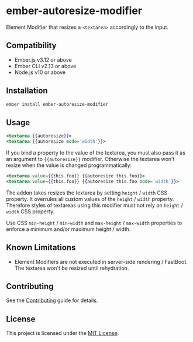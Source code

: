ember-autoresize-modifier
==============================================================================

Element Modifier that resizes a `<textarea>` accordingly to the input.


Compatibility
------------------------------------------------------------------------------

* Ember.js v3.12 or above
* Ember CLI v2.13 or above
* Node.js v10 or above


Installation
------------------------------------------------------------------------------

```sh
ember install ember-autoresize-modifier
```


Usage
------------------------------------------------------------------------------

```hbs
<textarea {{autoresize}}>
<textarea {{autoresize mode='width'}}>
```

If you bind a property to the value of the textarea, you must also pass it as
an argument to `{{autoresize}}` modifier. Otherwise the textarea won't resize
when the value is changed programmatically:

```hbs
<textarea value={{this.foo}} {{autoresize this.foo}}>
<textarea value={{this.foo}} {{autoresize this.foo mode='width'}}>
```

The addon takes resizes the textarea by setting `height` / `width` CSS
property. It overrules all custom values of the `height` / `width` property.
Therefore styles of textareas using this modifier must not rely on `height` /
`width` CSS property.

Use CSS `min-height` / `min-width` and `max-height` / `max-width` properties
to enforce a minimum and/or maximum height / width.


Known Limitations
------------------------------------------------------------------------------

- Element Modifiers are not executed in server-side rendering / FastBoot. The
  textarea won't be resized until rehydration.


Contributing
------------------------------------------------------------------------------

See the [Contributing](CONTRIBUTING.md) guide for details.


License
------------------------------------------------------------------------------

This project is licensed under the [MIT License](LICENSE.md).
